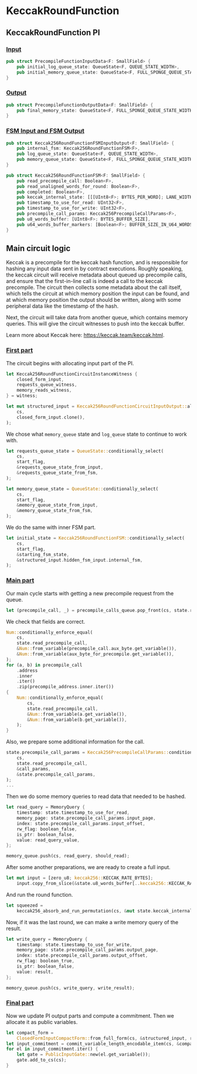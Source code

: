 # KeccakRoundFunction

## KeccakRoundFunction PI

### [Input](https://github.com/tidalchain/micro-zkevm_circuits/blob/main/src/fsm_input_output/circuit_inputs/main_vm.rs#L9)

```rust
pub struct PrecompileFunctionInputData<F: SmallField> {
    pub initial_log_queue_state: QueueState<F, QUEUE_STATE_WIDTH>,
    pub initial_memory_queue_state: QueueState<F, FULL_SPONGE_QUEUE_STATE_WIDTH>,
}
```

### [Output](https://github.com/tidalchain/micro-zkevm_circuits/blob/main/src/base_structures/precompile_input_outputs/mod.rs#L42)

```rust
pub struct PrecompileFunctionOutputData<F: SmallField> {
    pub final_memory_state: QueueState<F, FULL_SPONGE_QUEUE_STATE_WIDTH>,
}
```

### [FSM Input and FSM Output](https://github.com/tidalchain/micro-zkevm_circuits/blob/main/src/keccak256_round_function/input.rs#L59)

```rust
pub struct Keccak256RoundFunctionFSMInputOutput<F: SmallField> {
    pub internal_fsm: Keccak256RoundFunctionFSM<F>,
    pub log_queue_state: QueueState<F, QUEUE_STATE_WIDTH>,
    pub memory_queue_state: QueueState<F, FULL_SPONGE_QUEUE_STATE_WIDTH>,
}

pub struct Keccak256RoundFunctionFSM<F: SmallField> {
    pub read_precompile_call: Boolean<F>,
    pub read_unaligned_words_for_round: Boolean<F>,
    pub completed: Boolean<F>,
    pub keccak_internal_state: [[[UInt8<F>; BYTES_PER_WORD]; LANE_WIDTH]; LANE_WIDTH],
    pub timestamp_to_use_for_read: UInt32<F>,
    pub timestamp_to_use_for_write: UInt32<F>,
    pub precompile_call_params: Keccak256PrecompileCallParams<F>,
    pub u8_words_buffer: [UInt8<F>; BYTES_BUFFER_SIZE],
    pub u64_words_buffer_markers: [Boolean<F>; BUFFER_SIZE_IN_U64_WORDS],
}
```

## Main circuit logic

Keccak is a precompile for the keccak hash function, and is responsible for hashing any input data sent in by contract
executions. Roughly speaking, the keccak circuit will receive metadata about queued up precompile calls, and ensure that
the first-in-line call is indeed a call to the keccak precompile. The circuit then collects some metadata about the call
itself, which tells the circuit at which memory position the input can be found, and at which memory position the output
should be written, along with some peripheral data like the timestamp of the hash.

Next, the circuit will take data from another queue, which contains memory queries. This will give the circuit witnesses
to push into the keccak buffer.

Learn more about Keccak here: <https://keccak.team/keccak.html>.

### [First part](https://github.com/tidalchain/micro-zkevm_circuits/blob/main/src/keccak256_round_function/mod.rs#L423)

The circuit begins with allocating input part of the PI.

```rust
let Keccak256RoundFunctionCircuitInstanceWitness {
    closed_form_input,
    requests_queue_witness,
    memory_reads_witness,
} = witness;

let mut structured_input = Keccak256RoundFunctionCircuitInputOutput::alloc_ignoring_outputs(
    cs,
    closed_form_input.clone(),
);
```

We chose what `memory_queue` state and `log_queue` state to continue to work with.

```rust
let requests_queue_state = QueueState::conditionally_select(
    cs,
    start_flag,
    &requests_queue_state_from_input,
    &requests_queue_state_from_fsm,
);

let memory_queue_state = QueueState::conditionally_select(
    cs,
    start_flag,
    &memory_queue_state_from_input,
    &memory_queue_state_from_fsm,
);
```

We do the same with inner FSM part.

```rust
let initial_state = Keccak256RoundFunctionFSM::conditionally_select(
    cs,
    start_flag,
    &starting_fsm_state,
    &structured_input.hidden_fsm_input.internal_fsm,
);
```

### [Main part](https://github.com/tidalchain/micro-zkevm_circuits/blob/main/src/keccak256_round_function/mod.rs#L114)

Our main cycle starts with getting a new precompile request from the queue.

```rust
let (precompile_call, _) = precompile_calls_queue.pop_front(cs, state.read_precompile_call);
```

We check that fields are correct.

```rust
Num::conditionally_enforce_equal(
    cs,
    state.read_precompile_call,
    &Num::from_variable(precompile_call.aux_byte.get_variable()),
    &Num::from_variable(aux_byte_for_precompile.get_variable()),
);
for (a, b) in precompile_call
    .address
    .inner
    .iter()
    .zip(precompile_address.inner.iter())
{
    Num::conditionally_enforce_equal(
        cs,
        state.read_precompile_call,
        &Num::from_variable(a.get_variable()),
        &Num::from_variable(b.get_variable()),
    );
}
```

Also, we prepare some additional information for the call.

```rust
state.precompile_call_params = Keccak256PrecompileCallParams::conditionally_select(
    cs,
    state.read_precompile_call,
    &call_params,
    &state.precompile_call_params,
);
...
```

Then we do some memory queries to read data that needed to be hashed.

```rust
let read_query = MemoryQuery {
    timestamp: state.timestamp_to_use_for_read,
    memory_page: state.precompile_call_params.input_page,
    index: state.precompile_call_params.input_offset,
    rw_flag: boolean_false,
    is_ptr: boolean_false,
    value: read_query_value,
};

memory_queue.push(cs, read_query, should_read);
```

After some another preparations, we are ready to create a full input.

```rust
let mut input = [zero_u8; keccak256::KECCAK_RATE_BYTES];
    input.copy_from_slice(&state.u8_words_buffer[..keccak256::KECCAK_RATE_BYTES]);
```

And run the round function.

```rust
let squeezed =
    keccak256_absorb_and_run_permutation(cs, &mut state.keccak_internal_state, &input);
```

Now, if it was the last round, we can make a write memory query of the result.

```rust
let write_query = MemoryQuery {
    timestamp: state.timestamp_to_use_for_write,
    memory_page: state.precompile_call_params.output_page,
    index: state.precompile_call_params.output_offset,
    rw_flag: boolean_true,
    is_ptr: boolean_false,
    value: result,
};

memory_queue.push(cs, write_query, write_result);
```

### [Final part](https://github.com/tidalchain/micro-zkevm_circuits/blob/main/src/keccak256_round_function/mod.rs#L495)

Now we update PI output parts and compute a commitment. Then we allocate it as public variables.

```rust
let compact_form =
    ClosedFormInputCompactForm::from_full_form(cs, &structured_input, round_function);
let input_commitment = commit_variable_length_encodable_item(cs, &compact_form, round_function);
for el in input_commitment.iter() {
    let gate = PublicInputGate::new(el.get_variable());
    gate.add_to_cs(cs);
}
```
